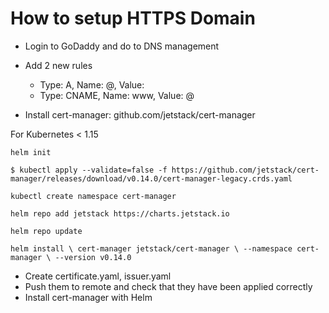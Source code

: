 # How to setup HTTPS Domain

- Login to GoDaddy and do to DNS management
- Add 2 new rules
    - Type: A, Name: @, Value: <ip-address-here>
    - Type: CNAME, Name: www, Value: @

- Install cert-manager: github.com/jetstack/cert-manager

For Kubernetes < 1.15

`helm init`

`$ kubectl apply --validate=false -f https://github.com/jetstack/cert-manager/releases/download/v0.14.0/cert-manager-legacy.crds.yaml`

`kubectl create namespace cert-manager`

`helm repo add jetstack https://charts.jetstack.io`

`helm repo update`

`helm install \
   cert-manager jetstack/cert-manager \
   --namespace cert-manager \
   --version v0.14.0`


- Create certificate.yaml, issuer.yaml
- Push them to remote and check that they have been applied correctly
- Install cert-manager with Helm



